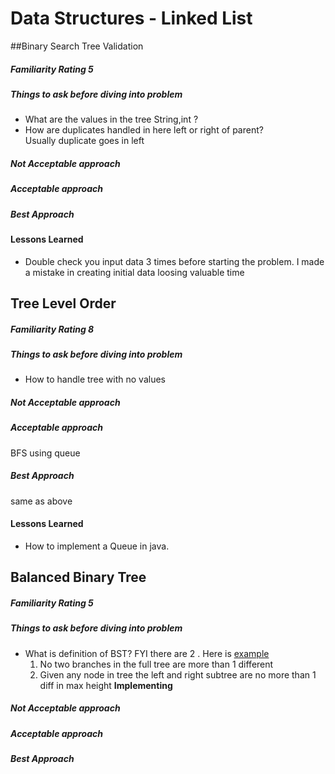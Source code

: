 # Data Structures - Linked List

##Binary Search Tree Validation
##### Familiarity Rating 5
##### Things to ask before diving into problem
* What are the values in the tree String,int ?
* How are duplicates handled in here left or right of parent?<br/>
Usually duplicate goes in left

##### Not Acceptable approach


##### Acceptable approach


##### Best Approach


#### Lessons Learned
* Double check you input data 3 times before starting the problem. I made a mistake in creating initial data loosing valuable time

## Tree Level Order
##### Familiarity Rating 8
##### Things to ask before diving into problem
* How to handle tree with no values
##### Not Acceptable approach

##### Acceptable approach
BFS using queue
##### Best Approach
same as above

#### Lessons Learned
* How to implement a Queue in java.


## Balanced Binary Tree
##### Familiarity Rating 5
##### Things to ask before diving into problem
* What is definition of BST? FYI there are 2 . Here is [example](https://www.youtube.com/watch?v=nOcFiGl5Vy4)
    1) No two branches in the full tree are more than 1 different
    2) Given any node in tree the left and right subtree are no more than 1 diff in max height <b>Implementing</b>
##### Not Acceptable approach

##### Acceptable approach

##### Best Approach

